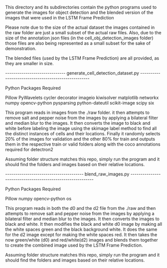 This directory and its subdirectories contain the python programs used to generate the images for object detection
and the blended version of the images that were used in the LSTM Frame Prediction

Please note due to the size of the actual dataset the images contained in the raw folder are just a small subset
of the actual raw files.  Also, due to the size of the annotation json files (in the cell_obj_detection_images folder)
those files are also being represented as a small subset for the sake of demonstration.

The blended files (used by the LSTM Frame Prediction) are all provided, as they are smaller in size.


------------------------------ generate_cell_detection_dataset.py  ----------------------------------------------------

Python Packages Required

Pillow
PyWavelets
cycler
decorator
imageio
kiwisolver
matplotlib
networkx
numpy
opencv-python
pysparsing
python-dateutil
scikit-image
scipy
six

This program reads in images from the ./raw folder. it then attempts to remove
salt and pepper noise from the images by applying a bilateral filter and median blur to the images.  It then
converts the image to black and white before labeling the image using the skimage label method to
find all the distinct instances of cells and their locations.  Finally it randomly selects 20% of the images
for validation and the other 80% for train and outputs them in the respective train or valid folders along with
the coco annotations required for detectron2

Assuming folder structure matches this repo, simply run the program
and it should find the folders and images based on their relative locations.

--------------------------------------- blend_raw_images.py -----------------------------------------------------------

Python Packages Required

Pillow
numpy
opencv-python
os

This program reads in both the d0 and the d2 file from the ./raw and then attempts to remove
salt and pepper noise from the images by applying a bilateral filter and median blur to the images.  It then
converts the images to black and white.  It then modifies the black and white d0 image by making all the
white spaces green and the black background white.  It does the same for the d2 image except for making the
white spaces red.  It then takes the now green/white (d0) and red/white(d2) images and blends them together
to create the combined image used by the LSTM Frame Prediction.

Assuming folder structure matches this repo, simply run the program
and it should find the folders and images based on their relative locations.